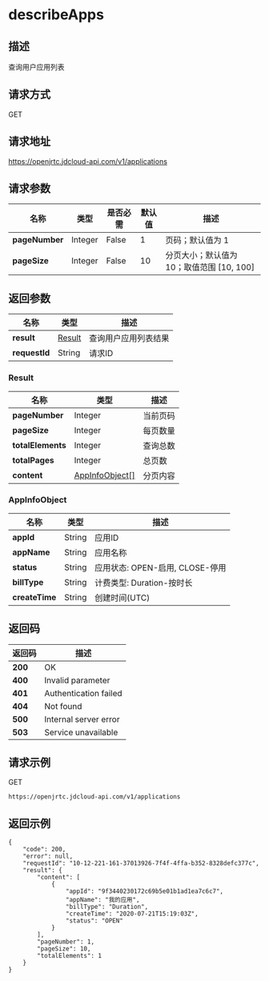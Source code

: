# describeApps


## 描述
查询用户应用列表


## 请求方式
GET

## 请求地址
https://openjrtc.jdcloud-api.com/v1/applications


## 请求参数
|名称|类型|是否必需|默认值|描述|
|---|---|---|---|---|
|**pageNumber**|Integer|False|1|页码；默认值为 1|
|**pageSize**|Integer|False|10|分页大小；默认值为 10；取值范围 [10, 100]|


## 返回参数
|名称|类型|描述|
|---|---|---|
|**result**|[Result](describeapps#result)|查询用户应用列表结果|
|**requestId**|String|请求ID|

### <div id="result">Result</div>
|名称|类型|描述|
|---|---|---|
|**pageNumber**|Integer|当前页码|
|**pageSize**|Integer|每页数量|
|**totalElements**|Integer|查询总数|
|**totalPages**|Integer|总页数|
|**content**|[AppInfoObject[]](describeapps#appinfoobject)|分页内容|
### <div id="appinfoobject">AppInfoObject</div>
|名称|类型|描述|
|---|---|---|
|**appId**|String|应用ID|
|**appName**|String|应用名称|
|**status**|String|应用状态: OPEN-启用, CLOSE-停用<br>|
|**billType**|String|计费类型: Duration-按时长<br>|
|**createTime**|String|创建时间(UTC)|

## 返回码
|返回码|描述|
|---|---|
|**200**|OK|
|**400**|Invalid parameter|
|**401**|Authentication failed|
|**404**|Not found|
|**500**|Internal server error|
|**503**|Service unavailable|

## 请求示例
GET
```
https://openjrtc.jdcloud-api.com/v1/applications

```

## 返回示例
```
{
    "code": 200, 
    "error": null, 
    "requestId": "10-12-221-161-37013926-7f4f-4ffa-b352-8328defc377c", 
    "result": {
        "content": [
            {
                "appId": "9f3440230172c69b5e01b1ad1ea7c6c7", 
                "appName": "我的应用", 
                "billType": "Duration", 
                "createTime": "2020-07-21T15:19:03Z", 
                "status": "OPEN"
            }
        ], 
        "pageNumber": 1, 
        "pageSize": 10, 
        "totalElements": 1
    }
}
```
